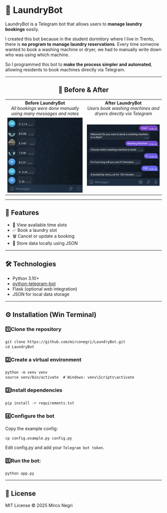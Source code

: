 # 🧺 LaundryBot

LaundryBot is a Telegram bot that allows users to **manage laundry bookings** easily.  

I created this bot because in the student dormitory where I live in Trento, there is **no program to manage laundry reservations**. Every time someone wanted to book a washing machine or dryer, we had to manually write down who was using which machine.  

So I programmed this bot to **make the process simpler and automated**, allowing residents to book machines directly via Telegram.

---




<h2 align="center"> 📸 Before & After </h2>

<table>
  <tr>
    <td align="center">
      <b>Before LaundryBot</b><br>
      <i>All bookings were done manually using many messages and notes</i>  <br>
    </td>
    <td align="center">
      <b>After LaundryBot</b><br>
      <i>Users book washing machines and dryers directly via Telegram </i>  <br>
    </td>
  </tr>  
      <td align="center">
      <img src="images/before.png" width="300">
      </td>
      <td align="center">
      <img src="images/after.png" width="300">
      </td>
</table>

---
 
## 🚀 Features
- 📅 View available time slots
- ✅ Book a laundry slot
- 🗑️ Cancel or update a booking
- 💾 Store data locally using JSON

---

## 🛠️ Technologies
- Python 3.10+
- [python-telegram-bot](https://github.com/python-telegram-bot/python-telegram-bot)
- Flask (optional web integration)
- JSON for local data storage

---

## ⚙️ Installation (Win Terminal)

### 1️⃣Clone the repository
```
git clone https://github.com/mirconegri/LaundryBot.git
cd LaundryBot
```
### 2️⃣Create a virtual environment
```
python -m venv venv
source venv/bin/activate  # Windows: venv\Scripts\activate
```
### 3️⃣Install dependencies
```
pip install -r requirements.txt
```
### 4️⃣Configure the bot
Copy the example config:
```
cp config.example.py config.py
```
Edit config.py and add your 
`Telegram bot token`.
### 5️⃣Run the bot:
```
python app.py
```
---

## 📄 License

MIT License © 2025 Mirco Negri















